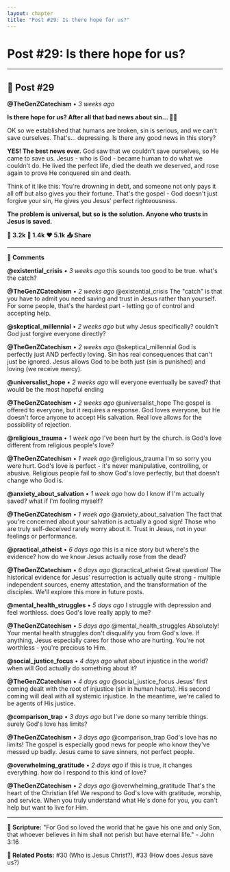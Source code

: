 ```yaml
---
layout: chapter
title: "Post #29: Is there hope for us?"
---
```

# Post #29: Is there hope for us?

---

## 📱 Post #29

**@TheGenZCatechism** • *3 weeks ago*

**Is there hope for us? After all that bad news about sin... 🌅💫**

OK so we established that humans are broken, sin is serious, and we can't save ourselves. That's... depressing. Is there any good news in this story?

**YES! The best news ever.** God saw that we couldn't save ourselves, so He came to save us. Jesus - who is God - became human to do what we couldn't do. He lived the perfect life, died the death we deserved, and rose again to prove He conquered sin and death.

Think of it like this: You're drowning in debt, and someone not only pays it all off but also gives you their fortune. That's the gospel - God doesn't just forgive your sin, He gives you Jesus' perfect righteousness.

**The problem is universal, but so is the solution. Anyone who trusts in Jesus is saved.**

**💭 3.2k** **🔄 1.4k** **❤️ 5.1k** **📤 Share**

---

**💬 Comments**

**@existential_crisis** • *3 weeks ago*
this sounds too good to be true. what's the catch?

**@TheGenZCatechism** • *2 weeks ago*
@existential_crisis The "catch" is that you have to admit you need saving and trust in Jesus rather than yourself. For some people, that's the hardest part - letting go of control and accepting help.

**@skeptical_millennial** • *2 weeks ago*
but why Jesus specifically? couldn't God just forgive everyone directly?

**@TheGenZCatechism** • *2 weeks ago*
@skeptical_millennial God is perfectly just AND perfectly loving. Sin has real consequences that can't just be ignored. Jesus allows God to be both just (sin is punished) and loving (we receive mercy).

**@universalist_hope** • *2 weeks ago*
will everyone eventually be saved? that would be the most hopeful ending

**@TheGenZCatechism** • *2 weeks ago*
@universalist_hope The gospel is offered to everyone, but it requires a response. God loves everyone, but He doesn't force anyone to accept His salvation. Real love allows for the possibility of rejection.

**@religious_trauma** • *1 week ago*
I've been hurt by the church. is God's love different from religious people's love?

**@TheGenZCatechism** • *1 week ago*
@religious_trauma I'm so sorry you were hurt. God's love is perfect - it's never manipulative, controlling, or abusive. Religious people fail to show God's love perfectly, but that doesn't change who God is.

**@anxiety_about_salvation** • *1 week ago*
how do I know if I'm actually saved? what if I'm fooling myself?

**@TheGenZCatechism** • *1 week ago*
@anxiety_about_salvation The fact that you're concerned about your salvation is actually a good sign! Those who are truly self-deceived rarely worry about it. Trust in Jesus, not in your feelings or performance.

**@practical_atheist** • *6 days ago*
this is a nice story but where's the evidence? how do we know Jesus actually rose from the dead?

**@TheGenZCatechism** • *6 days ago*
@practical_atheist Great question! The historical evidence for Jesus' resurrection is actually quite strong - multiple independent sources, enemy attestation, and the transformation of the disciples. We'll explore this more in future posts.

**@mental_health_struggles** • *5 days ago*
I struggle with depression and feel worthless. does God's love really apply to me?

**@TheGenZCatechism** • *5 days ago*
@mental_health_struggles Absolutely! Your mental health struggles don't disqualify you from God's love. If anything, Jesus especially cares for those who are hurting. You're not worthless - you're precious to Him.

**@social_justice_focus** • *4 days ago*
what about injustice in the world? when will God actually do something about it?

**@TheGenZCatechism** • *4 days ago*
@social_justice_focus Jesus' first coming dealt with the root of injustice (sin in human hearts). His second coming will deal with all systemic injustice. In the meantime, we're called to be agents of His justice.

**@comparison_trap** • *3 days ago*
but I've done so many terrible things. surely God's love has limits?

**@TheGenZCatechism** • *3 days ago*
@comparison_trap God's love has no limits! The gospel is especially good news for people who know they've messed up badly. Jesus came to save sinners, not perfect people.

**@overwhelming_gratitude** • *2 days ago*
if this is true, it changes everything. how do I respond to this kind of love?

**@TheGenZCatechism** • *2 days ago*
@overwhelming_gratitude That's the heart of the Christian life! We respond to God's love with gratitude, worship, and service. When you truly understand what He's done for you, you can't help but want to live for Him.

---

**📖 Scripture:** "For God so loved the world that he gave his one and only Son, that whoever believes in him shall not perish but have eternal life." - John 3:16

**🔗 Related Posts:** #30 (Who is Jesus Christ?), #33 (How does Jesus save us?) 
